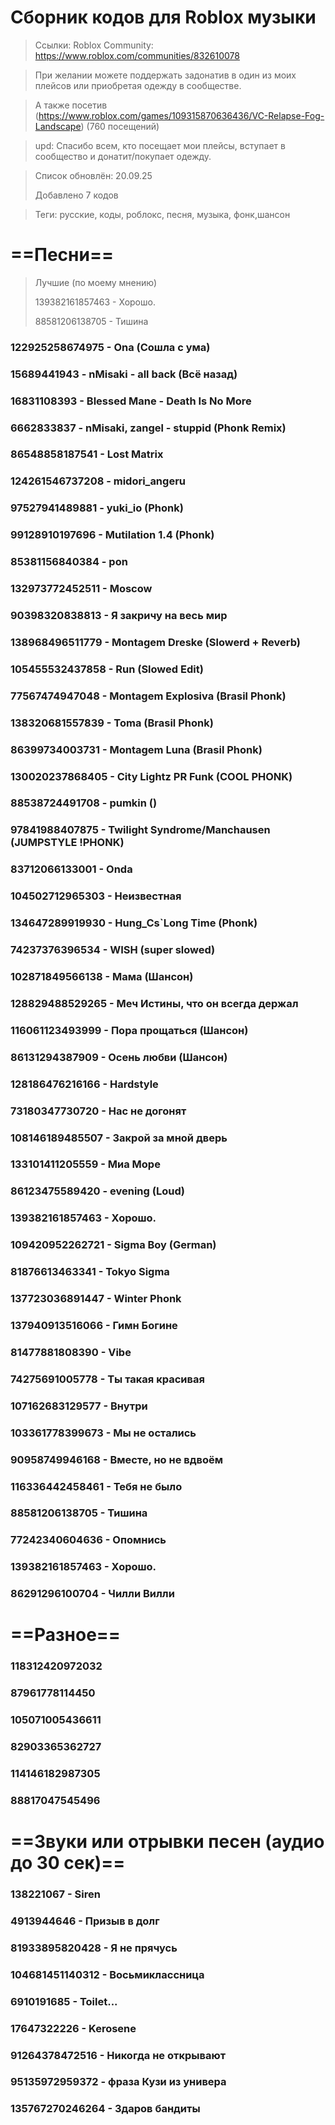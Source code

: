# Сборник кодов для Roblox музыки
> Ссылки:
> Roblox Community: https://www.roblox.com/communities/832610078

> При желании можете поддержать задонатив в один из моих плейсов или приобретая одежду в сообществе.

> А также посетив (https://www.roblox.com/games/109315870636436/VC-Relapse-Fog-Landscape)
> (760 посещений)

>  upd: Спасибо всем, кто посещает мои плейсы, вступает в сообщество и донатит/покупает одежду. 

> Список обновлён: 20.09.25
>
> Добавлено 7 кодов

>Теги: русские, коды, роблокс, песня, музыка, фонк,шансон

# ==Песни==

> Лучшие (по моему мнению)
> 
> 139382161857463 - Хорошо.
> 
> 88581206138705 - Тишина

### 122925258674975 - Ona (Сошла с ума)
### 15689441943 - nMisaki - all back (Всё назад)
### 16831108393 - Blessed Mane - Death Is No More
### 6662833837 - nMisaki, zangel - stuppid (Phonk Remix)
### 86548858187541 - Lost Matrix
### 124261546737208 - midori_angeru
### 97527941489881 - yuki_io (Phonk)
### 99128910197696 - Mutilation 1.4 (Phonk)
### 85381156840384 - pon
### 132973772452511 - Moscow
### 90398320838813 - Я закричу на весь мир
### 138968496511779 - Montagem Dreske (Slowerd + Reverb)
### 105455532437858 - Run (Slowed Edit)
### 77567474947048 - Montagem Explosiva (Brasil Phonk)
### 138320681557839 - Toma (Brasil Phonk)
### 86399734003731 - Montagem Luna (Brasil Phonk)
### 130020237868405 - City Lightz PR Funk (COOL PHONK)
### 88538724491708 - pumkin ()
### 97841988407875 - Twilight Syndrome/Manchausen (JUMPSTYLE !PHONK)
### 83712066133001 - Onda
### 104502712965303 - Неизвестная
### 134647289919930 - Hung_Cs`Long Time (Phonk)
### 74237376396534 - WISH (super slowed)
### 102871849566138 - Мама (Шансон)
### 128829488529265 - Меч Истины, что он всегда держал
### 116061123493999 - Пора прощаться (Шансон)
### 86131294387909 - Осень любви (Шансон)
### 128186476216166 - Hardstyle
### 73180347730720 - Нас не догонят
### 108146189485507 - Закрой за мной дверь
### 133101411205559 - Миа Море
### 86123475589420 - evening (Loud)
### 139382161857463 - Хорошо.
### 109420952262721 - Sigma Boy (German)
### 81876613463341 - Tokyo Sigma
### 137723036891447 - Winter Phonk
### 137940913516066 - Гимн Богине
### 81477881808390 - Vibe
### 74275691005778 - Ты такая красивая
### 107162683129577 - Внутри
### 103361778399673 - Мы не остались
### 90958749946168 - Вместе, но не вдвоём
### 116336442458461 - Тебя не было
### 88581206138705 - Тишина
### 77242340604636 - Опомнись
### 139382161857463 - Хорошо.
### 86291296100704 - Чилли Вилли
# ==Разное==
### 118312420972032
### 87961778114450
### 105071005436611
### 82903365362727
### 114146182987305
### 88817047545496
# ==Звуки или отрывки песен (аудио до 30 сек)==
### 138221067 - Siren
### 4913944646 - Призыв в долг
### 81933895820428 - Я не прячусь
### 104681451140312 - Восьмиклассница
### 6910191685 - Toilet...
### 17647322226 - Kerosene
### 91264378472516 - Никогда не открывают
### 95135972959372 - фраза Кузи из универа
### 135767270246264 - Здаров бандиты
